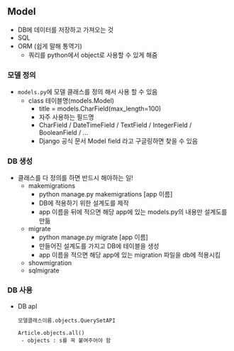 ## Model

- DB에 데이터를 저장하고 가져오는 것
- SQL
- ORM (쉽게 말해 통역기)
  - 쿼리를 python에서 object로 사용할 수 있게 해줌

### 모델 정의

- `models.py`에 모델 클래스를 정의 해서 사용 할 수 있음
  - class 테이블명(models.Model)
    - title = models.CharField(max_length=100)
    - 자주 사용하는 필드명
    - CharField / DateTimeField / TextField / IntegerField / BooleanField / ...
    - Django 공식 문서 Model field 라고 구글링하면 찾을 수 있음

### DB 생성

- 클래스를 다 정의를 하면 반드시 해야하는 일!
  - makemigrations
    - python manage.py makemigrations [app 이름]
    - DB에 적용하기 위한 설계도를 제작
    - app 이름을 뒤에 적으면 해당 app에 있는 models.py의 내용만 설계도를 만듦
  - migrate
    - python manage.py migrate [app 이름]
    - 만들어진 설계도를 가지고 DB에 테이블을 생성
    - app 이름을 적으면 해당 app에 있는 migration 파일을 db에 적용시킴
  - showmigration
  - sqlmigrate

### DB 사용

- DB apl

  ```
  모델클래스이름.objects.QuerySetAPI
  
  Article.objects.all()
   - objects : s를 꼭 붙여주어야 함
  ```

  


